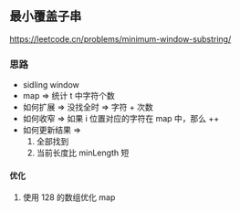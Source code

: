 ## 最小覆盖子串

<https://leetcode.cn/problems/minimum-window-substring/>

### 思路

- sidling window
- map => 统计 t 中字符个数
- 如何扩展 => 没找全时 => 字符 + 次数
- 如何收窄 => 如果 i 位置对应的字符在 map 中，那么 ++
- 如何更新结果 =>
    1. 全部找到
    2. 当前长度比 minLength 短

#### 优化

1. 使用 128 的数组优化 map

